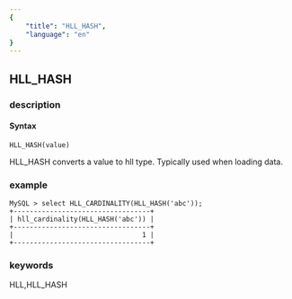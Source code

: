 ```yaml
---
{
    "title": "HLL_HASH",
    "language": "en"
}
---
```


<!-- 
Licensed to the Apache Software Foundation (ASF) under one
or more contributor license agreements.  See the NOTICE file
distributed with this work for additional information
regarding copyright ownership.  The ASF licenses this file
to you under the Apache License, Version 2.0 (the
"License"); you may not use this file except in compliance
with the License.  You may obtain a copy of the License at

  http://www.apache.org/licenses/LICENSE-2.0

Unless required by applicable law or agreed to in writing,
software distributed under the License is distributed on an
"AS IS" BASIS, WITHOUT WARRANTIES OR CONDITIONS OF ANY
KIND, either express or implied.  See the License for the
specific language governing permissions and limitations
under the License.
-->

## HLL_HASH
### description
#### Syntax

`HLL_HASH(value)`

HLL_HASH converts a value to hll type. 
Typically used when loading data.

### example
```
MySQL > select HLL_CARDINALITY(HLL_HASH('abc'));
+----------------------------------+
| hll_cardinality(HLL_HASH('abc')) |
+----------------------------------+
|                                1 |
+----------------------------------+
```
### keywords
HLL,HLL_HASH
